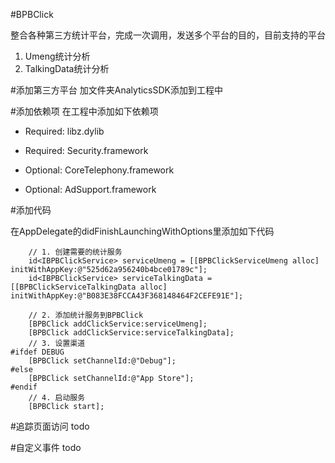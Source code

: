 #BPBClick

整合各种第三方统计平台，完成一次调用，发送多个平台的目的，目前支持的平台

1. Umeng统计分析
2. TalkingData统计分析

#添加第三方平台
加文件夹AnalyticsSDK添加到工程中

#添加依赖项
在工程中添加如下依赖项

- Required:	libz.dylib
- Required:	Security.framework

- Optional:	CoreTelephony.framework
- Optional:	AdSupport.framework


#添加代码

在AppDelegate的didFinishLaunchingWithOptions里添加如下代码

	    // 1. 创建需要的统计服务
	    id<IBPBClickService> serviceUmeng = [[BPBClickServiceUmeng alloc] initWithAppKey:@"525d62a956240b4bce01789c"];
	    id<IBPBClickService> serviceTalkingData = [[BPBClickServiceTalkingData alloc] initWithAppKey:@"B083E38FCCA43F368148464F2CEFE91E"];
	
	    // 2. 添加统计服务到BPBClick
	    [BPBClick addClickService:serviceUmeng];
	    [BPBClick addClickService:serviceTalkingData];
	    // 3. 设置渠道
	#ifdef DEBUG
	    [BPBClick setChannelId:@"Debug"];
	#else
	    [BPBClick setChannelId:@"App Store"];
	#endif
	    // 4. 启动服务
	    [BPBClick start];
	    
	   
#追踪页面访问
todo

#自定义事件
todo

